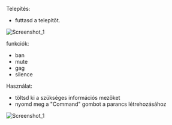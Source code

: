 Telepítés:
- futtasd a telepítőt.


![Screenshot_1](https://user-images.githubusercontent.com/72438034/127236005-6f84110f-0e6a-4df4-abb3-1deca6e46faa.jpg)


funkciók:
- ban
- mute
- gag
- silence

Használat: 
- töltsd ki a szükséges információs mezőket
- nyomd meg a "Command" gombot a parancs létrehozásához

![Screenshot_1](https://user-images.githubusercontent.com/72438034/127236611-5c1fa804-078b-4cd2-9720-825d19307224.jpg)
